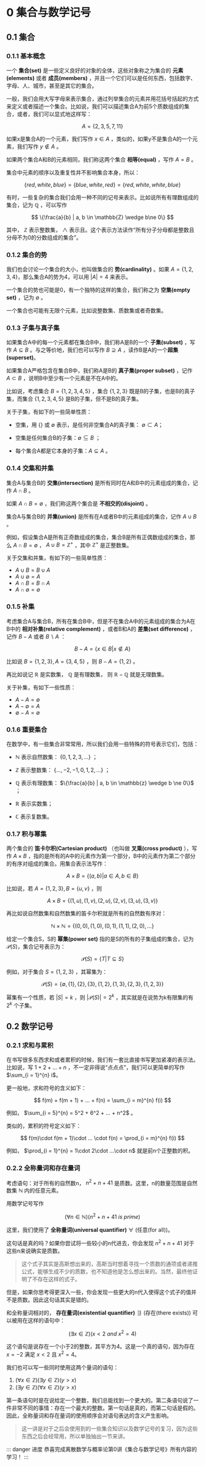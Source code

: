 # 0 集合与数学记号

## 0.1 集合

### 0.1.1 基本概念

一个 **集合(set)** 是一些定义良好的对象的全体，这些对象称之为集合的 **元素(elements)** 或者 **成员(members)** ，并且一个它们可以是任何东西，包括数字、字母、人、城市，甚至是其它的集合。

一般，我们会用大写字母来表示集合，通过列举集合的元素并用花括号括起的方式来定义或者描述一个集合。比如说，我们可以描述集合A为前5个质数组成的集合，或者，我们可以显式地这样写：

$$
A = \{2, 3, 5, 7, 11\}
$$

如果x是集合A的一个元素，我们写作 $x \in A$ ，类似的，如果y不是集合A的一个元素，我们写作 $y \not\in A$ 。

如果两个集合A和B的元素相同，我们称这两个集合 **相等(equal)** ，写作 $A = B$ 。

集合中元素的顺序以及重复性并不影响集合本身，所以：

$$
\{red, white, blue\} = \{blue, white, red\} = \{red, white, white, blue\}
$$

有时，一些复杂的集合我们会用一种不同的记号来表示。比如说所有有理数组成的集合，记为 $\mathbb{Q}$ ，可以写作

$$
\{\frac{a}{b} | a, b \in \mathbb{Z} \wedge b\ne 0\}
$$

其中， $\mathbb{Z}$ 表示整数集， $\wedge$ 表示且。这个表示方法读作“所有分子分母都是整数且分母不为0的分数组成的集合”。

### 0.1.2 集合的势

我们也会讨论一个集合的大小，也叫做集合的 **势(cardinality)** 。如果 $A = \{1, 2, 3, 4\}$，那么集合A的势为4，可以用 $|A| = 4$ 来表示。

一个集合的势也可能是0，有一个独特的这样的集合，我们称之为 **空集(empty set)** ，记为 $\emptyset$ 。

一个集合也可能有无限个元素，比如说整数集、质数集或者奇数集。

### 0.1.3 子集与真子集

如果集合A中的每一个元素都在集合B中，我们称A是B的一个 **子集(subset)** ，写作 $A \subseteq B$ 。与之等价地，我们也可以写作 $B \supseteq A$ ，读作B是A的一个**超集(superset)**。

如果集合A严格包含在集合B中，我们称A是B的 **真子集(proper subset)** ，记作 $A \subset B$ ，说明B中至少有一个元素是不在A中的。

比如说，考虑集合 $B = \{1, 2, 3, 4, 5\}$ ，集合 $\{1, 2, 3\}$ 既是B的子集，也是B的真子集，而集合 $\{1, 2, 3, 4, 5\}$ 是B的子集，但不是B的真子集。

关于子集，有如下的一些简单性质：
- 空集，用 $\{\}$ 或 $\emptyset$ 表示，是任何非空集合A的真子集： $\emptyset \subset A$；

- 空集是任何集合B的子集：$\emptyset \subseteq B$ ；

- 每个集合A都是它本身的子集：$A \subseteq A$ 。

### 0.1.4 交集和并集

集合A与集合B的 **交集(intersection)** 是所有同时在A和B中的元素组成的集合，记作 $A \cap B$ 。

如果 $A\cap B = \emptyset$ ，我们称这两个集合是 **不相交的(disjoint)** 。

集合A与集合B的 **并集(union)** 是所有在A或者B中的元素组成的集合，记作 $A \cup B$ 。

例如，假设集合A是所有正奇数组成的集合，集合B是所有正偶数组成的集合，那么 $A \cap B = \emptyset$ ， $A \cup B = \mathbb{Z}^{+}$ ，其中 $\mathbb{Z}^{+}$ 是正整数集。

关于交集和并集，有如下的一些简单性质：

- $A \cup B = B \cup A$
- $A \cup \emptyset = A$
- $A \cap B = B \cap A$
- $A \cap \emptyset = \emptyset$

### 0.1.5 补集

考虑集合A与集合B，所有在集合B中，但是不在集合A中的元素组成的集合为A在B中的 **相对补集(relative complement)** ，或者B和A的 **差集(set difference)** ，记作 $B - A$ 或者 $B \backslash A$ ： 

$$
B - A = \{x \in B | x \not\in A\}
$$

比如说 $B = \{1, 2, 3\}, A =\{3, 4, 5\}$ ，则 $B - A = \{1, 2\}$ 。

再比如说记 $\mathbb{R}$ 是实数集， $\mathbb{Q}$ 是有理数集， 则 $\mathbb{R} - \mathbb{Q}$ 就是无理数集。

关于补集，有如下一些性质：

- $A - A = \emptyset$
- $A - \emptyset = A$
- $\emptyset - A = \emptyset$

### 0.1.6 重要集合

在数学中，有一些集合非常常用，所以我们会用一些特殊的符号表示它们，包括：
- $\mathbb{N}$ 表示自然数集： $\{0, 1, 2, 3, ...\}$ ；

- $\mathbb{Z}$ 表示整数集： $\{..., -2, -1, 0, 1, 2, ...\}$ ；

- $\mathbb{Q}$ 表示有理数集： $\{\frac{a}{b} | a, b \in \mathbb{z} \wedge b \ne 0\}$ ；

- $\mathbb{R}$ 表示实数集；

- $\mathbb{C}$ 表示复数集。

### 0.1.7 积与幂集

两个集合的 **笛卡尔积(Cartesian product)** （也叫做 **叉乘(cross product)** ），写作 $A \times B$ ，指的是所有的A中的元素作为第一个部分，B中的元素作为第二个部分的有序对组成的集合。用集合表示法写作：

$$
A\times B = \{(a, b) | a \in A, b\in B\}
$$

比如说，若 $A = \{1, 2, 3\}, B = \{u, v\}$ ，则

$$
A\times B = \{(1, u), (1, v), (2, u), (2, v), (3, u), (3, v)\}
$$

再比如说自然数集和自然数集的笛卡尔积就是所有的自然数有序对：

$$
\mathbb{N}\times\mathbb{N}=\{(0, 0), (1, 0), (0, 1), (1, 1), (2, 0), ...\}
$$

给定一个集合S，S的 **幂集(power set)** 指的是S的所有的子集组成的集合，记为 $\mathcal{P}(S)$，集合记号表示为：

$$
\mathcal{P}(S) = \{T | T \subseteq S\}
$$

例如，对于集合 $S = \{1, 2, 3\}$ ，其幂集为：

$$
\mathcal{P}(S) = \{\emptyset, \{1\}, \{2\}, \{3\}, \{1, 2\}, \{1, 3\}, \{2, 3\}, \{1, 2, 3\}\}
$$

幂集有一个性质，若 $|S| = k$ ，则 $|\mathcal{P}(S)| = 2^k$ ，其实就是在说势为k有限集的有 $2^k$ 个子集。

## 0.2 数学记号

### 0.2.1 求和与累积

在书写很多东西求和或者累积的时候，我们有一套比直接书写更加紧凑的表示法。比如说，写 $1 + 2 + ... + n$ ，不一定非得说“点点点”，我们可以更简单的写作 $\sum_{i = 1}^{n} i$。

更一般地，求和符号的含义如下：

$$
f(m) + f(m + 1) + ... + f(n) = \sum_{i = m}^{n} f(i)
$$

例如， $\sum_{i = 5}^{n} = 5^2 + 6^2 + ... + n^2$ 。

类似的，累积的符号定义如下：

$$
f(m)\cdot f(m + 1)\cdot ... \cdot f(n) = \prod_{i = m}^{n} f(i)
$$

例如， $\prod_{i = 1}^{n} = 1\cdot 2\cdot ...\cdot n$ 就是前n个正整数的积。

### 0.2.2 全称量词和存在量词

考虑语句：对于所有的自然数n， $n^2 + n + 41$ 是质数。这里，n的数量范围是自然数集 $\mathbb{N}$ 内的任意元素。

用数学记号写作

$$
(\forall n \in \mathbb{N})(n^2 + n + 41\ is\ prime)
$$

这里，我们使用了 **全称量词(universal quantifier)** $\forall$ (任意(for all))。

这句话是真的吗？如果你尝试将一些较小的n代进去，你会发现 $n^2 + n + 41$ 对于这些n来说确实是质数。

> 这个式子其实是高斯想出来的，高斯当时想着寻找一个质数的通项或者递推公式，能够生成不少的质数，也不知道他是怎么想出来的。当然，最终他证明了不存在这样的式子。

但是，如果你思考得更深入一些，你会发现一些更大的n代入使得这个式子的值并不是质数。因此这句话其实是错的。

和全称量词相对的， **存在量词(existential quantifier)** $\exists$ (存在(there exists)) 可以被用在这样的语句中： 

$$
(\exists x \in \mathbb{Z})(x < 2\ and\ x^2 = 4)
$$

这个语句是说存在一个小于2的整数，其平方为4。这是一个真的语句，因为存在 $x = -2$ 满足 $x < 2$ 且 $x^2 = 4$。

我们也可以写一些同时使用这两个量词的语句：

1. $(\forall x \in \mathbb{Z})(\exists y \in \mathbb{Z})(y > x)$
2. $(\exists y \in \mathbb{Z})(\forall x \in \mathbb{Z})(y > x)$

第一条语句时是在说给定一个整数，我们总能找到一个更大的。第二条语句说了一件非常不同的事情：存在一个最大的整数。第一句话是真的，而第二句话是假的。因此，全称量词和存在量词的使用顺序会对语句表达的含义产生影响。

> 这一讲是对于之后会使用到的一些集合知识以及数学记号的复习，因为这些东西之后会经常用，所以单独抽出一节来讲。

::: danger 进度
恭喜完成离散数学与概率论第0讲《集合与数学记号》所有内容的学习！
:::
